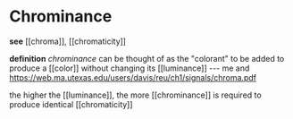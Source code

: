# Chrominance

**see** [[chroma]], [[chromaticity]]

**definition** _chrominance_ can be thought of as the "colorant" to be added to produce a [[color]] without changing its [[luminance]] --- me and <https://web.ma.utexas.edu/users/davis/reu/ch1/signals/chroma.pdf>

the higher the [[luminance]], the more [[chrominance]] is required to produce identical [[chromaticity]]
